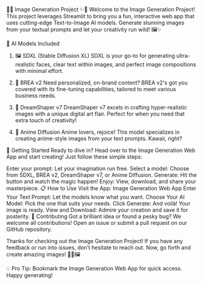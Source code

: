 🎨✨ Image Generation Project ✨🎨
Welcome to the Image Generation Project! This project leverages Streamlit to bring you a fun, interactive web app that uses cutting-edge Text-to-Image AI models. Generate stunning images from your textual prompts and let your creativity run wild! 🖼️✨

🚀 AI Models Included
1. 🖼️ SDXL (Stable Diffusion XL)
SDXL is your go-to for generating ultra-realistic faces, clear text within images, and perfect image compositions with minimal effort.

2. 🎨 BREA v2
Need personalized, on-brand content? BREA v2's got you covered with its fine-tuning capabilities, tailored to meet various business needs.

3. 🌟 DreamShaper v7
DreamShaper v7 excels in crafting hyper-realistic images with a unique digital art flair. Perfect for when you need that extra touch of creativity!

4. 🌸 Anime Diffusion
Anime lovers, rejoice! This model specializes in creating anime-style images from your text prompts. Kawaii, right?

🎉 Getting Started
Ready to dive in? Head over to the Image Generation Web App and start creating! Just follow these simple steps:

Enter your prompt: Let your imagination run free.
Select a model: Choose from SDXL, BREA v2, DreamShaper v7, or Anime Diffusion.
Generate: Hit the button and watch the magic happen!
Enjoy: View, download, and share your masterpiece.
📋 How to Use
Visit the App: Image Generation Web App
Enter Your Text Prompt: Let the models know what you want.
Choose Your AI Model: Pick the one that suits your needs.
Click Generate: And voilà! Your image is ready.
View and Download: Admire your creation and save it for posterity.
🤝 Contributing
Got a brilliant idea or found a pesky bug? We welcome all contributions! Open an issue or submit a pull request on our GitHub repository.


Thanks for checking out the Image Generation Project! If you have any feedback or run into issues, don’t hesitate to reach out. Now, go forth and create amazing images! 🎨🚀🖼️

💡 Pro Tip: Bookmark the Image Generation Web App for quick access. Happy generating!

